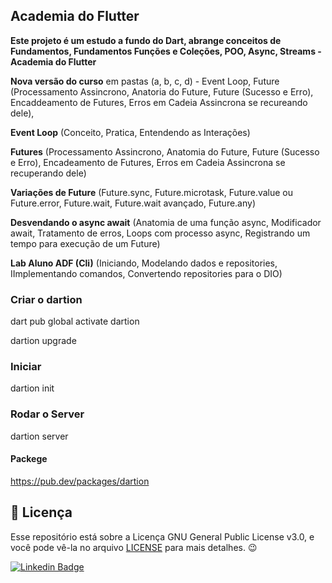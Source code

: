 ## Academia do Flutter

<!--Este projeto é um estudo a fundo do Dart, abrange conceitos de POO, Async, Streams, Banco de Dados, entre outros - Academia do Flutter-->

<b>Este projeto é um estudo a fundo do Dart, abrange conceitos de Fundamentos, Fundamentos Funções e Coleções, POO, Async, Streams - Academia do Flutter</b>

<b>Nova versão do curso</b> em pastas (a, b, c, d) - Event Loop, Future (Processamento Assincrono, Anatoria do Future, Future (Sucesso e Erro), Encaddeamento de Futures, Erros em Cadeia Assincrona se recureando dele),

<b>Event Loop</b> (Conceito, Pratica, Entendendo as Interações)

<b>Futures</b> (Processamento Assincrono, Anatomia do Future, Future (Sucesso e Erro), Encadeamento de Futures, Erros em Cadeia Assincrona se recuperando dele)

<b>Variações de Future</b> (Future.sync, Future.microtask, Future.value ou Future.error, Future.wait, Future.wait avançado, Future.any)

<b>Desvendando o async await</b> (Anatomia de uma função async, Modificador await, Tratamento de erros, Loops com processo async, Registrando um tempo para execução de um Future)

<b>Lab Aluno ADF (Cli)</b> (Iniciando, Modelando dados e repositories, IImplementando comandos, Convertendo repositories para o DIO)


### Criar o dartion

dart pub global activate dartion

dartion upgrade

### Iniciar 

dartion init

### Rodar o Server

dartion server

#### Packege

https://pub.dev/packages/dartion



<h2>📝 Licença</h2>

<p>
   Esse repositório está sobre a Licença GNU General Public License v3.0, e você pode vê-la no arquivo <a href="https://github.com/caneto/calculator-app/blob/main/LICENSE">LICENSE</a> para mais detalhes. 😉
</p>



[![Linkedin Badge](https://img.shields.io/badge/-Carlos%20Alberto-292929?style=flat-square&logo=Linkedin&logoColor=white&link=https://www.linkedin.com/in/canetorj/)](https://www.linkedin.com/in/canetorj/)
